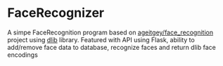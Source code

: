 # FaceRecognizer
A simpe FaceRecognition program based on [ageitgey/face_recognition](https://github.com/ageitgey/face_recognition) project using [dlib](http://dlib.net/) library.
Featured with API using Flask, ability to add/remove face data to database, recognize faces and return dlib face encodings

